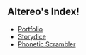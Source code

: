 ## Altereo's Index!
 - [Portfolio](./portfolio/)
 - [Storydice](./story-dice-html/index.html)
 - [Phonetic Scrambler](./phonetic-scrambler-html/index.html)
